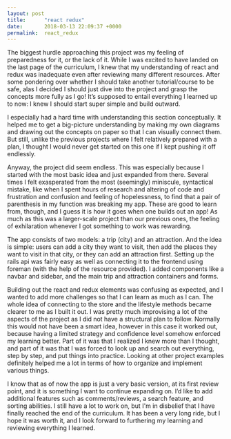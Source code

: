 ```yaml
---
layout: post
title:      "react redux"
date:       2018-03-13 22:09:37 +0000
permalink:  react_redux
---
```



The biggest hurdle approaching this project was my feeling of preparedness for it, or the lack of it. While I was excited to have landed on the last page of the curriculum, I knew that my understanding of react and redux was inadequate even after reviewing many different resources. After some pondering over whether I should take another tutorial/course to be safe, alas I decided I should just dive into the project and grasp the concepts more fully as I go! It’s supposed to entail everything I learned up to now: I knew I should start super simple and build outward.

I especially had a hard time with understanding this section conceptually. It helped me to get a big-picture understanding by making my own diagrams and drawing out the concepts on paper so that I can visually connect them. But still, unlike the previous projects where I felt relatively prepared with a plan, I thought I would never get started on this one if I kept pushing it off endlessly.

Anyway, the project did seem endless. This was especially because I started with the most basic idea and just expanded from there. Several times I felt exasperated from the most (seemingly) miniscule, syntactical mistake, like when I spent hours of research and altering of code and frustration and confusion and feeling of hopelessness, to find that a pair of parenthesis in my function was breaking my app. These are good to learn from, though, and I guess it is how it goes when one builds out an app! As much as this was a larger-scale project than our previous ones, the feeling of exhilaration whenever I got something to work was rewarding.

The app consists of two models: a trip (city) and an attraction. And the idea is simple: users can add a city they want to visit, then add the places they want to visit in that city, or they can add an attraction first. Setting up the rails api was fairly easy as well as connecting it to the frontend using foreman (with the help of the resource provided). I added components like a navbar and sidebar, and the main trip and attraction containers and forms.

Building out the react and redux elements was confusing as expected, and I wanted to add more challenges so that I can learn as much as I can. The whole idea of connecting to the store and the lifestyle methods became clearer to me as I built it out. I was pretty much improvising a lot of the aspects of the project as I did not have a structural plan to follow. Normally this would not have been a smart idea, however in this case it worked out, because having a limited strategy and confidence level somehow enforced my learning better. Part of it was that I realized I knew more than I thought, and part of it was that I was forced to look up and search out everything, step by step, and put things into practice. Looking at other project examples definitely helped me a lot in terms of how to organize and implement various things.

I know that as of now the app is just a very basic version, at its first review point, and it is something I want to continue expanding on. I’d like to add additional features such as comments/reviews, a search feature, and sorting abilities. I still have a lot to work on, but I'm in disbelief that I have finally reached the end of the curriculum. It has been a very long ride, but I hope it was worth it, and I look forward to furthering my learning and reviewing everything I learned.
